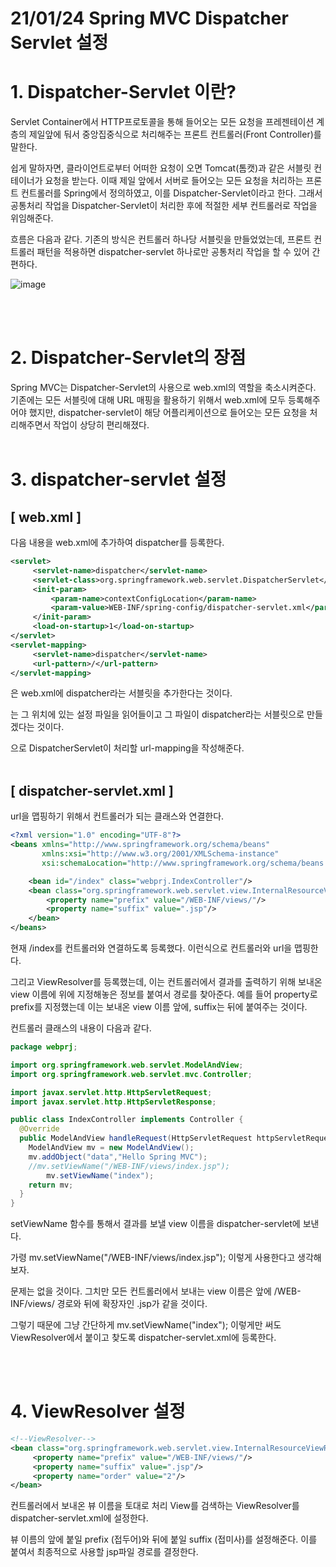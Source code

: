 # 21/01/24 Spring MVC Dispatcher Servlet 설정

# 1. Dispatcher-Servlet 이란?

Servlet Container에서 HTTP프로토콜을 통해 들어오는 모든 요청을 프레젠테이션 계층의 제일앞에 둬서 중앙집중식으로 처리해주는 프론트 컨트롤러(Front Controller)를 말한다.

쉽게 말하자면, 클라이언트로부터 어떠한 요청이 오면 Tomcat(톰캣)과 같은 서블릿 컨테이너가 요청을 받는다. 이때 제일 앞에서 서버로 들어오는 모든 요청을 처리하는 프론트 컨트롤러를 Spring에서 정의하였고, 이를 Dispatcher-Servlet이라고 한다. 그래서 공통처리 작업을 Dispatcher-Servlet이 처리한 후에 적절한 세부 컨트롤러로 작업을 위임해준다.

흐름은 다음과 같다. 기존의 방식은 컨트롤러 하나당 서블릿을 만들었었는데, 프론트 컨트롤러 패턴을 적용하면 dispatcher-servlet 하나로만 공통처리 작업을 할 수 있어 간편하다.

![image](https://user-images.githubusercontent.com/60915285/105636627-5a75fd80-5eac-11eb-89d7-e5e59ea45fea.png)


<br><br>
# 2. Dispatcher-Servlet의 장점

Spring MVC는 Dispatcher-Servlet의 사용으로 web.xml의 역할을 축소시켜준다. 기존에는 모든 서블릿에 대해 URL 매핑을 활용하기 위해서 web.xml에 모두 등록해주어야 했지만, dispatcher-servlet이 해당 어플리케이션으로 들어오는 모든 요청을 처리해주면서 작업이 상당히 편리해졌다.
<br><br>
# 3. dispatcher-servlet 설정

## [ web.xml ]

다음 내용을 web.xml에 추가하여 dispatcher를 등록한다.

```xml
<servlet>
     <servlet-name>dispatcher</servlet-name>
     <servlet-class>org.springframework.web.servlet.DispatcherServlet</servlet-class>
     <init-param>
         <param-name>contextConfigLocation</param-name>
         <param-value>WEB-INF/spring-config/dispatcher-servlet.xml</param-value>
     </init-param>
     <load-on-startup>1</load-on-startup>
</servlet>
<servlet-mapping>
     <servlet-name>dispatcher</servlet-name>
     <url-pattern>/</url-pattern>
</servlet-mapping>
```

<servlet>은 web.xml에 dispatcher라는 서블릿을 추가한다는 것이다.

<param-value>는 그 위치에 있는 설정 파일을 읽어들이고 그 파일이 dispatcher라는 서블릿으로 만들겠다는 것이다.

<servlet-mapping> 으로 DispatcherServlet이 처리할 url-mapping을 작성해준다.
<br><br>
## [ dispatcher-servlet.xml ]

url을 맵핑하기 위해서 컨트롤러가 되는 클래스와 연결한다.

```xml
<?xml version="1.0" encoding="UTF-8"?>
<beans xmlns="http://www.springframework.org/schema/beans"
       xmlns:xsi="http://www.w3.org/2001/XMLSchema-instance"
       xsi:schemaLocation="http://www.springframework.org/schema/beans http://www.springframework.org/schema/beans/spring-beans.xsd">

    <bean id="/index" class="webprj.IndexController"/>
    <bean class="org.springframework.web.servlet.view.InternalResourceViewResolver">
        <property name="prefix" value="/WEB-INF/views/"/>
        <property name="suffix" value=".jsp"/>
    </bean>
</beans>
```

현재 /index를 컨트롤러와 연결하도록 등록했다. 이런식으로 컨트롤러와 url을 맵핑한다.

그리고 ViewResolver를 등록했는데, 이는 컨트롤러에서 결과를 출력하기 위해 보내온 view 이름에 위에 지정해놓은 정보를 붙여서 경로를 찾아준다. 예를 들어 property로 prefix를 지정했는데 이는 보내온 view 이름 앞에, suffix는 뒤에 붙여주는 것이다.

컨트롤러 클래스의 내용이 다음과 같다.

```java
package webprj;

import org.springframework.web.servlet.ModelAndView;
import org.springframework.web.servlet.mvc.Controller;

import javax.servlet.http.HttpServletRequest;
import javax.servlet.http.HttpServletResponse;

public class IndexController implements Controller {
  @Override
  public ModelAndView handleRequest(HttpServletRequest httpServletRequest, HttpServletResponse httpServletResponse) throws Exception {
    ModelAndView mv = new ModelAndView();
    mv.addObject("data","Hello Spring MVC");
    //mv.setViewName("/WEB-INF/views/index.jsp");
		mv.setViewName("index");
    return mv;
  }
}
```

setViewName 함수를 통해서 결과를 보낼 view 이름을 dispatcher-servlet에 보낸다.

가령 mv.setViewName("/WEB-INF/views/index.jsp"); 이렇게 사용한다고 생각해보자.

문제는 없을 것이다. 그치만 모든 컨트롤러에서 보내는 view 이름은 앞에 /WEB-INF/views/ 경로와 뒤에 확장자인 .jsp가 같을 것이다. 

그렇기 때문에 그냥 간단하게 mv.setViewName("index"); 이렇게만 써도 ViewResolver에서 붙이고 찾도록 dispatcher-servlet.xml에 등록한다.
 
<br><br>
# 4. ViewResolver 설정

```xml
<!--ViewResolver-->
<bean class="org.springframework.web.servlet.view.InternalResourceViewResolver">
     <property name="prefix" value="/WEB-INF/views/"/>
     <property name="suffix" value=".jsp"/>
     <property name="order" value="2"/>
</bean>
```

컨트롤러에서 보내온 뷰 이름을 토대로 처리 View를 검색하는 ViewResolver를 dispatcher-servlet.xml에 설정한다.

뷰 이름의 앞에 붙일 prefix (접두어)와 뒤에 붙일 suffix (접미사)를 설정해준다. 이를 붙여서 최종적으로 사용할 jsp파일 경로를 결정한다.